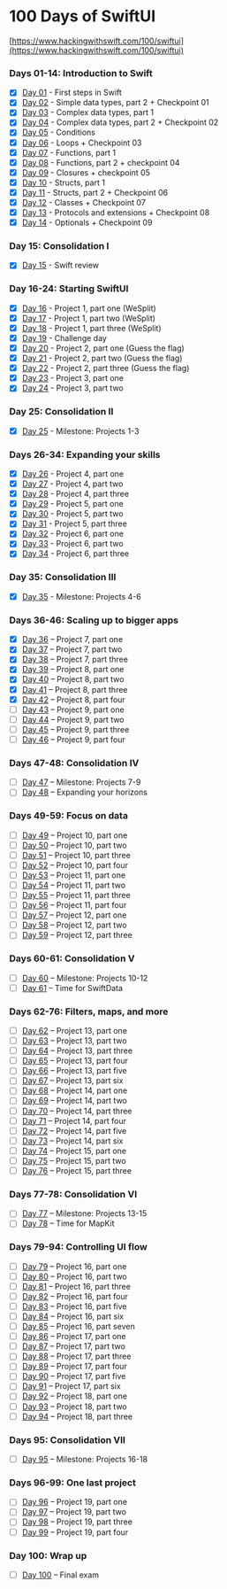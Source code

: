 # 100 Days of SwiftUI

[https://www.hackingwithswift.com/100/swiftui](https://www.hackingwithswift.com/100/swiftui)

### Days 01-14: Introduction to Swift

- [x] [Day 01](./day_01) - First steps in Swift
- [x] [Day 02](./day_02) - Simple data types, part 2 + Checkpoint 01
- [x] [Day 03](./day_03) - Complex data types, part 1
- [x] [Day 04](./day_04) - Complex data types, part 2 + Checkpoint 02
- [x] [Day 05](./day_05) - Conditions
- [x] [Day 06](./day_06) - Loops + Checkpoint 03
- [x] [Day 07](./day_07) - Functions, part 1
- [x] [Day 08](./day_08) - Functions, part 2 + checkpoint 04
- [x] [Day 09](./day_09) - Closures + checkpoint 05
- [x] [Day 10](./day_10) - Structs, part 1
- [x] [Day 11](./day_11) - Structs, part 2 + Checkpoint 06
- [x] [Day 12](./day_12) - Classes + Checkpoint 07
- [x] [Day 13](./day_13) - Protocols and extensions + Checkpoint 08
- [X] [Day 14](./day_14) - Optionals + Checkpoint 09

### Day 15: Consolidation I

- [x] [Day 15](./day_15) - Swift review

### Day 16-24: Starting SwiftUI

- [x] [Day 16](./day_16) - Project 1, part one (WeSplit)
- [x] [Day 17](./day_17) - Project 1, part two (WeSplit)
- [x] [Day 18](./day_18) - Project 1, part three (WeSplit)
- [x] [Day 19](./day_19) - Challenge day
- [x] [Day 20](./day_20) - Project 2, part one (Guess the flag)
- [x] [Day 21](./day_21) - Project 2, part two (Guess the flag)
- [x] [Day 22](./day_22) - Project 2, part three (Guess the flag)
- [x] [Day 23](./day_23) - Project 3, part one
- [x] [Day 24](./day_24) - Project 3, part two

### Day 25: Consolidation II

- [x] [Day 25](./day_25) - Milestone: Projects 1-3

### Days 26-34: Expanding your skills

- [x] [Day 26](./day_26) - Project 4, part one
- [x] [Day 27](./day_27) - Project 4, part two
- [x] [Day 28](./day_28) - Project 4, part three
- [x] [Day 29](./day_29) - Project 5, part one
- [x] [Day 30](./day_30) - Project 5, part two
- [x] [Day 31](./day_31) - Project 5, part three
- [x] [Day 32](./day_32) - Project 6, part one
- [x] [Day 33](./day_33) - Project 6, part two
- [x] [Day 34](./day_34) - Project 6, part three

### Day 35: Consolidation III

- [x] [Day 35](./day_35) - Milestone: Projects 4-6

### Days 36-46: Scaling up to bigger apps

- [x] [Day 36](./day_36) – Project 7, part one
- [x] [Day 37](./day_37) – Project 7, part two
- [x] [Day 38](./day_38) – Project 7, part three
- [x] [Day 39](./day_39) – Project 8, part one
- [x] [Day 40](./day_40) – Project 8, part two
- [x] [Day 41](./day_41) – Project 8, part three
- [x] [Day 42](./day_42) – Project 8, part four
- [ ] [Day 43](./day_43) – Project 9, part one
- [ ] [Day 44](./day_44) – Project 9, part two
- [ ] [Day 45](./day_45) – Project 9, part three
- [ ] [Day 46](./day_46) – Project 9, part four

### Days 47-48: Consolidation IV

- [ ] [Day 47](./day_47) – Milestone: Projects 7-9
- [ ] [Day 48](./day_48) – Expanding your horizons

### Days 49-59: Focus on data

- [ ] [Day 49](./day_49) – Project 10, part one
- [ ] [Day 50](./day_50) – Project 10, part two
- [ ] [Day 51](./day_51) – Project 10, part three
- [ ] [Day 52](./day_52) – Project 10, part four
- [ ] [Day 53](./day_53) – Project 11, part one
- [ ] [Day 54](./day_54) – Project 11, part two
- [ ] [Day 55](./day_55) – Project 11, part three
- [ ] [Day 56](./day_56) – Project 11, part four
- [ ] [Day 57](./day_57) – Project 12, part one
- [ ] [Day 58](./day_58) – Project 12, part two
- [ ] [Day 59](./day_59) – Project 12, part three

### Days 60-61: Consolidation V

- [ ] [Day 60](./day_60) – Milestone: Projects 10-12
- [ ] [Day 61](./day_61) – Time for SwiftData

### Days 62-76: Filters, maps, and more

- [ ] [Day 62](./day_62) – Project 13, part one
- [ ] [Day 63](./day_63) – Project 13, part two
- [ ] [Day 64](./day_64) – Project 13, part three
- [ ] [Day 65](./day_65) – Project 13, part four
- [ ] [Day 66](./day_66) – Project 13, part five
- [ ] [Day 67](./day_67) – Project 13, part six
- [ ] [Day 68](./day_68) – Project 14, part one
- [ ] [Day 69](./day_69) – Project 14, part two
- [ ] [Day 70](./day_70) – Project 14, part three
- [ ] [Day 71](./day_71) – Project 14, part four
- [ ] [Day 72](./day_72) – Project 14, part five
- [ ] [Day 73](./day_73) – Project 14, part six
- [ ] [Day 74](./day_74) – Project 15, part one
- [ ] [Day 75](./day_75) – Project 15, part two
- [ ] [Day 76](./day_76) – Project 15, part three

### Days 77-78: Consolidation VI

- [ ] [Day 77](./day_77) – Milestone: Projects 13-15
- [ ] [Day 78](./day_78) – Time for MapKit

### Days 79-94: Controlling UI flow

- [ ] [Day 79](./day_79) – Project 16, part one
- [ ] [Day 80](./day_80) – Project 16, part two
- [ ] [Day 81](./day_81) – Project 16, part three
- [ ] [Day 82](./day_82) – Project 16, part four
- [ ] [Day 83](./day_83) – Project 16, part five
- [ ] [Day 84](./day_84) – Project 16, part six
- [ ] [Day 85](./day_85) – Project 16, part seven
- [ ] [Day 86](./day_86) – Project 17, part one
- [ ] [Day 87](./day_87) – Project 17, part two
- [ ] [Day 88](./day_88) – Project 17, part three
- [ ] [Day 89](./day_89) – Project 17, part four
- [ ] [Day 90](./day_90) – Project 17, part five
- [ ] [Day 91](./day_91) – Project 17, part six
- [ ] [Day 92](./day_92) – Project 18, part one
- [ ] [Day 93](./day_93) – Project 18, part two
- [ ] [Day 94](./day_94) – Project 18, part three

### Days 95: Consolidation VII

- [ ] [Day 95](./day_95) – Milestone: Projects 16-18

### Days 96-99: One last project

- [ ] [Day 96](./day_96) – Project 19, part one
- [ ] [Day 97](./day_97) – Project 19, part two
- [ ] [Day 98](./day_98) – Project 19, part three
- [ ] [Day 99](./day_99) – Project 19, part four

### Day 100: Wrap up

- [ ] [Day 100](./day_100) – Final exam
